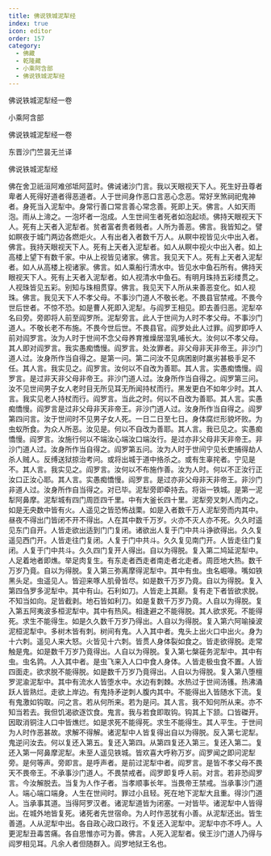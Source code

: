 ```yaml
---
title: 佛说铁城泥犁经
index: true
icon: editor
order: 157
category:
  - 佛藏
  - 乾隆藏
  - 小乘阿含部
  - 佛说铁城泥犁经
---
```


佛说铁城泥犁经一卷  

小乘阿含部  

佛说铁城泥犁经一卷  

东晋沙门竺昙无兰译  

佛说铁城泥犁经  

佛在舍卫祇洹阿难邠坻阿蓝时。佛诫诸沙门言。我以天眼视天下人。死生好丑尊者卑者人死得好道者得恶道者。人于世间身作恶口言恶心念恶。常好烹煞祠祀鬼神者。身死当入泥犁中。身常行善口常言善心常念善。死即上天。佛言。人如天雨泡。雨从上渧之。一泡坏者一泡成。人生世间生者死者如泡起顷。佛持天眼视天下人。死有上天者入泥犁者。贫者富者贵者贱者。人所为善恶。佛言。我皆知之。譬如瞑夜于城门两边各燃炬火。人有出者入者数千万人。从瞑中视皆见火中出入者。佛言。我持天眼视天下人。死有上天者入泥犁者。如人从瞑中视火中出入者。如上高楼上望下有数千家。中从上视皆见诸家。佛言。我见天下人。死有上天者入泥犁者。如人从高楼上视诸家。佛言。如人乘船行清水中。皆见水中鱼石所有。佛持天眼视天下人。死有上天者入泥犁者。如人视清水中鱼石。有明月珠持五彩缕贯之。人视珠皆见五彩。别知与珠相贯穿。佛言。我见天下人所从来善恶变化。如人视珠。佛言。我见天下人不孝父母。不事沙门道人不敬长老。不畏县官禁戒。不畏今世后世者。不惊不恐。如是曹人死即入泥犁。与阎罗王相见。即去善归恶。泥犁卒名曰旁。旁即将人前至阎罗所。泥犁旁言。此人于世间为人时不孝父母。不事沙门道人。不敬长老不布施。不畏今世后世。不畏县官。阎罗处此人过罪。阎罗即呼人前对阎罗言。汝为人时于世间不念父母养育推燥居湿乳哺长大。汝何以不孝父母。其人即对阎罗言。我实愚痴憍慢。阎罗言。处汝罪者。非父母非天非帝王。非沙门道人过。汝身所作当自得之。是第一问。第二问汝不见病困剧时羸劣甚极手足不任。其人言。我实见之。阎罗言。汝何以不自改为善耶。其人言。实愚痴憍慢。阎罗言。是过非天非父母非帝王。非沙门道人过。汝身所作当自得之。阎罗第三问。汝不见世间男子女人老时目无所见耳无所闻持杖而行。黑发更白不如年少时。其人言。我实见老人持杖而行。阎罗言。当此之时。何以不自改为善耶。其人言。实愚痴憍慢。阎罗言是过非父母非天非帝王。非沙门道人过。汝身所作当自得之。阎罗第四问言。汝于世间时不见男子女人死。一日二日至七日。身体腐烂形貌坏败。为虫蚁所食。为众人所恶。汝见是。何以不自改为善耶。其人言。我已见之。实愚痴憍慢。阎罗言。汝施行何以不端汝心端汝口端汝行。是过亦非父母非天非帝王。非沙门道人过。汝身所作当自得之。阎罗第五问。汝为人时于世间宁见长吏捕得劫人杀人贼人。反缚送狱掠治考问。或将出城于道中挌杀之。或有生辜挓者。宁见是不。其人言。我实见之。阎罗言。汝何以不布施作善。汝为人时。何以不正汝行正汝口正汝心耶。其人言。实愚痴憍慢。阎罗言。是过亦非父母非天非帝王。非沙门非道人过。汝身所作自当得之。对已毕。泥犁旁即牵持去。将诣一铁城。是第一泥犁阿鼻摩。泥犁城有四门周匝四千里。中有大釜长四十里。泥犁旁叉刺人而内之。如是无央数中皆有火。人遥见之皆恐怖战栗。如是入者数千万人泥犁旁而内其中。昼夜不得出门皆闭不开不得出。人在其中数千万岁。火亦不灭人亦不死。久久时遥见东门自开。人皆走欲出适到门门复闭。诸欲出人复于门中共斗诤欲得出。久久复遥见西门开。人皆走往门复闭。人复于门中共斗。久久复见南门开。人皆走往门复闭。人复于门中共斗。久久四门复开人得出。自以为得脱。复入第二鸠延泥犁中。人足着地者即燋。举足肉复生。有东走者西走者南走者北走者。周匝地大热。数千万岁乃竟。自以为得脱。复入第三弥离摩得泥犁中。其中有虫。虫名崛喙。嘴如铁黑头足。虫遥见人。皆迎来啄人肌骨皆尽。如是数千万岁乃竟。自以为得脱。复入第四刍罗多泥犁中。其中有山。石利如刀。人皆走上其巅。复有走下者皆欲求脱。不知当如向。足皆截剥。地石皆如利刀。如是复数千万岁乃竟。人自以为得脱。复入第五阿夷波多桓泥犁中。其中有热风。相逢避之不能得脱。其人欲求死。不能得死。求生不能得生。如是久久数千万岁乃得出。人自以为得脱。复入第六阿喻操波泥桓泥犁中。多树木皆有刺。树间有鬼。人入其中者。鬼头上出火口中出火。身为十六刺。遥见人来大怒。火皆见十六刺。皆贯人身体裂如食之。皆走欲得脱。走常触是鬼。如是数千万岁乃竟得出。人自以为得脱。复入第七槃蓰务泥犁中。其中有虫。虫名鹑。人入其中者。是虫飞来入人口中食人身体。人皆走极虫食不置。人皆四面走。欲求脱不能得脱。如是数千万岁乃竟得出。人自以为得脱。复入第八堕檀罗泥渝泥犁中。其中有流水人皆堕水中。水边有刺棘。水热过于世间汤镬。热沸涌跃人皆熟烂。走欲上岸边。有鬼持矛逆刺人腹内其中。不能得出入皆随水下流。复有鬼激如钩取。问之言。若从何所来。若为是问。其人言。我不知何所从来。亦不知当若去。我但饥渴欲逐饮食。鬼言。我与若食即取钩。钩其上下颔。口皆磔开。因取消铜注人口中皆燋烂。如是求死不能得死。求生不能得生。其人平生。于世间为人时作恶甚故。求解不得解。诸泥犁中人皆复得出自以为得脱。反入第七泥犁。鬼逆问汝去。何以复还入第五。复还入第四。从第四复还入第三。复还入第二。复还入第一阿鼻摩泥犁。未至人遥见铁城。皆欢喜大呼称万岁。阎罗闻之即问泥犁旁。是何等声。旁即言。是呼声者。是前过泥犁中者。阎罗言。是皆不孝父母不畏天不畏帝王。不承事沙门道人。不畏禁戒者。阎罗即复呼人前。对言。若非恐阎罗言。今汝解脱去。当复为人作子者。当孝顺事长年。当畏帝王禁戒。当承事沙门道人。端心端口端身。人生在世间时。罪过小且轻。死在地下泥犁大且重。得沙门道人。当承事其道。当得阿罗汉者。诸泥犁道皆为闭塞。一对皆毕。诸泥犁中人皆得出。在城外地皆复死。诸死者先世宿命。为人时作恶犹有小善。从泥犁还出。皆生善道。人从泥犁中出。各自政心政口政行。不复还入泥犁中。泥犁中亦不呼人。人更泥犁丑毒苦痛。各自思惟亦可为善。佛言。人死入泥犁者。侯王沙门道人乃得与阎罗相见耳。凡余人者但随群入。阎罗地狱王名也。  
